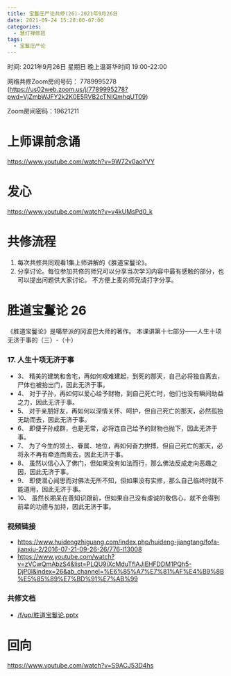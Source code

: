 ```yaml
---
title: 宝鬘庄严论共修(26)-2021年9月26日
date: 2021-09-24 15:20:00-07:00
categories:
  - 慧灯禅修班
tags:
  - 宝鬘庄严论
---
```

<!--StartFragment-->
时间: 2021年9月26日 星期日 晚上温哥华时间 19:00-22:00

网络共修Zoom房间号码： 7789995278 (<https://us02web.zoom.us/j/7789995278?pwd=VjZmbWJFY2k2K0E5RVB2cTNIQmhqUT09>)

Zoom房间密码：19621211

# 上师课前念诵

<https://www.youtube.com/watch?v=9W72v0aoYVY>

# 发心

<https://www.youtube.com/watch?v=v4kUMsPd0_k>

# 共修流程

1. 每次共修共同观看1集上师讲解的《胜道宝鬘论》。
2. 分享讨论。每位参加共修的师兄可以分享当次学习内容中最有感触的部分，也可以提出问题供大家讨论。 不方便上麦的师兄请打字分享。

# 胜道宝鬘论 26

《胜道宝鬘论》是噶举派的冈波巴大师的著作。 本课讲第十七部分——人生十项无济于事的（三）-（十）


### 17. 人生十项无济于事

- 3、 精美的建筑和舍宅，再如何艰难建起，到死的那天，自己必将独自离去，尸体也被抬出门，因此无济于事。
- 4、 对于子孙，再如何以爱心给予财物，到自己死亡时，他们也没有瞬间助益之力，因此无济于事。
- 5、 对于亲朋好友，再如何以深情关怀、呵护，但自己死亡的那天，必然孤独无助而去，因此无济于事。
- 6、 即便子孙成群，也是无常，必将连自己给予的财物也抛下，因此无济于事。
- 7、 为了今生的领土、眷属、地位，再如何奋力拚搏，但自己死亡的那天，必将永不再有牵连而离去，因此无济于事。
- 8、 虽然以信心入了佛门，但如果没有如法而行，那么佛法反成走向恶趣之因，因此无济于事。
- 9、 即使潜心闻思而对佛法无所不知，但如果没有实修，那么自己临终时就不能道用，因此无济于事。
- 10、 虽然长期呆在善知识跟前，但如果自己没有虔诚的敬信心，就不会得到前辈的功德与加持，因此无济于事。


### 视频链接

* <https://www.huidengzhiguang.com/index.php/huideng-jiangtang/fofa-jianxiu-2/2016-07-21-09-26-26/776-l13008>
* <https://www.youtube.com/watch?v=zVCwQmAbzS4&list=PLQU9iXcMduTflAJiEHFDDM1PQh5-DjP0l&index=26&ab_channel=%E6%85%A7%E7%81%AF%E4%B9%8B%E5%85%89%E7%BD%91%E7%AB%99>

### 共修文档

* [/f/up/胜道宝鬘论.pptx](https://s3.ca-central-1.wasabisys.com/hddata/f.huidengchanxiu.net/hdv/f/up/胜道宝鬘论.pptx)


# 回向

<https://www.youtube.com/watch?v=S9ACJ53D4hs>

<!--EndFragment-->

